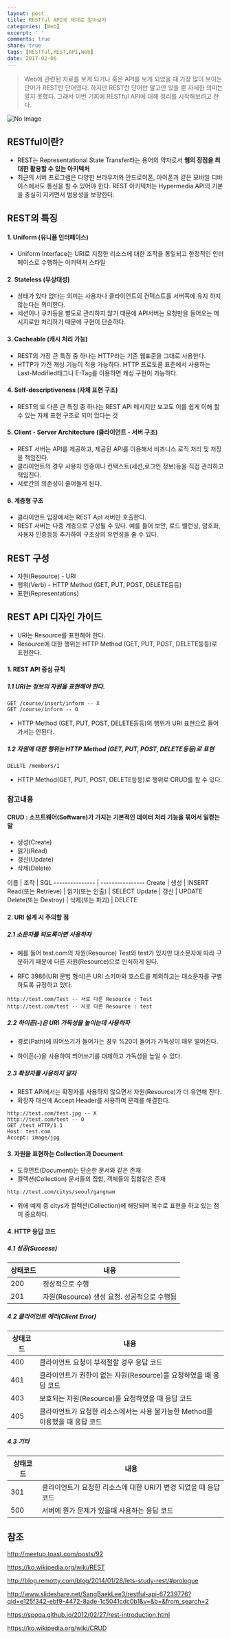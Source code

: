 ```yaml
---
layout: post
title: RESTful API에 제대로 알아보자
categories: [Web]
excerpt: ' '
comments: true
share: true
tags: [RESTful,REST,API,Web]
date: 2017-02-06
---
```


> Web에 관련된 자료를 보게 되거나 혹은 API를 보게 되었을 때 가장 많이 보이는 단어가 REST란 단어였다. 하지만 REST란 단어만 알고만 있을 뿐 자세한 의미는 알지 못했다. 그래서 이번 기회에 RESTful API에 대해 정리를 시작해보려고 한다.


![No Image](/assets/20170206/1.PNG)

## RESTful이란?

- REST는 Representational State Transfer라는 용어의 약자로서 **웹의 장점을 최대한 활용할 수 있는 아키텍처**
- 최근의 서버 프로그램은 다양한 브라우저와 안드로이폰, 아이폰과 같은 모바일 디바이스에서도 통신을 할 수 있어야 한다. REST 아키텍처는 Hypermedia API의 기본을 충실히 지키면서 범용성을 보장한다.


## REST의 특징

#### 1. Uniform (유니폼 인터페이스)
- Uniform Interface는 URI로 지정한 리소스에 대한 조작을 통일되고 한정적인 인터페이스로 수행하는 아키텍처 스타일

#### 2. Stateless (무상태성)
- 상태가 있다 없다는 의미는 사용자나 클라이언트의 컨택스트를 서버쪽에 유지 하지 않는다는 의미한다.
- 세션이나 쿠키등을 별도로 관리하지 않기 때문에 API서버는 요청만을 들어오는 메시지로만 처리하기 때문에 구현이 단순하다.

#### 3. Cacheable (캐시 처리 가능)
- REST의 가장 큰 특징 중 하나는 HTTP라는 기존 웹표준을 그대로 사용한다.
- HTTP가 가진 캐싱 기능이 적용 가능하다. HTTP 프로토콜 표준에서 사용하는 Last-Modified태그나 E-Tag를 이용하면 캐싱 구현이 가능하다.

#### 4. Self-descriptiveness (자체 표현 구조)
- REST의 또 다른 큰 특징 중 하나는 REST API 메시지만 보고도 이를 쉽게 이해 할 수 있는 자체 표현 구조로 되어 있다는 것

#### 5. Client - Server Architecture (클라이언트 - 서버 구조)
- REST 서버는 API를 제공하고, 제공된 API를 이용해서 비즈니스 로직 처리 및 저장을 책임진다.
- 클라이언트의 경우 사용자 인증이나 컨택스트(세션,로그인 정보)등을 직접 관리하고 책임진다.
- 서로간의 의존성이 줄어들게 된다.

#### 6. 계층형 구조
- 클라이언트 입장에서는 REST ApI 서버만 호출한다.
- REST 서버는 다중 계층으로 구성될 수 있다. 예를 들어 보안, 로드 밸런싱, 암호화, 사용자 인증등등 추가하여 구조상의 유연성을 줄 수 있다.

## REST 구성
- 자원(Resource) - URI
- 행위(Verb) - HTTP Method (GET, PUT, POST, DELETE등등)
- 표현(Representations)

## REST API 디자인 가이드
- URI는 Resource를 표현해야 한다.
- Resource에 대한 행위는 HTTP Method (GET, PUT, POST, DELETE등등)로 표현한다.

#### 1. REST API 중심 규칙

##### 1.1 URI는 정보의 자원을 표현해야 한다.

```
GET /course/insert/inform -- X
GET /course/inform -- O
```

- HTTP Method (GET, PUT, POST, DELETE등등)의 행위가 URI 표현으로 들어가서는 안된다.

##### 1.2 자원에 대한 행위는 HTTP Method (GET, PUT, POST, DELETE등등)로 표현

 ```
 DELETE /members/1
 ```

 - HTTP Method(GET, PUT, POST, DELETE등등)로 행위로 CRUD를 할 수 있다.

### 참고내용

#### CRUD : 소프트웨어(Software)가 가지는 기본적인 데이터 처리 기능을 묶어서 일컫는 말
 - 생성(Create)
 - 읽기(Read)
 - 갱신(Update)
 - 삭제(Delete)

 이름 | 조작 | SQL
 --------------- | ----------------
 Create	| 생성 | INSERT
 Read(또는 Retrieve) | 읽기(또는 인출) | SELECT
 Update | 갱신 | UPDATE
 Delete(또는 Destroy) | 삭제(또는 파괴) | DELETE

#### 2. URI 설계 시 주의할 점

##### 2.1 소문자를 되도록이면 사용하자

- 예를 들어 test.com의 자원(Resource) Test와 test가 있지만 대소문자에 따라 구분하기 때문에 다른 자원(Resource)으로 인식하게 된다.

- RFC 3986(URI 문법 형식)은 URI 스키마와 호스트를 제외하고는 대소문자를 구별하도록 규정하고 있다.

```
http://test.com/Test -- 서로 다른 Resource : Test
http://test.com/test -- 서로 다른 Resource : test
```

##### 2.2 하이픈(-)은 URI 가독성을 높이는데 사용하자

- 경로(Path)에 띄어쓰기가 들어가는 경우 %20이 들어가 가독성이 매우 떨어진다.

- 하이픈(-)을 사용하여 띄어쓰기를 대체하고 가독성을 높일 수 있다.

##### 2.3 확장자를 사용하지 말자

- REST API에서는 확장자를 사용하지 않으면서 자원(Resource)가 더 유연해 진다.
- 확장자 대신에 Accept Header를 사용하여 문제를 해결한다.

```
http://test.com/test.jpg -- X
http://test.com/test -- O
GET /test HTTP/1.1
Host: test.com
Accept: image/jpg
```

#### 3. 자원을 표현하는 Collection과 Document

- 도큐먼트(Document)는 단순한 문서와 같은 존재
- 컬렉션(Collection) 문서들의 집합, 객체들의 집합같은 존재

```
http://test.com/citys/seoul/gangnam
```

- 위에 예제 중 citys가 컬렉션(Collection)에 해당되며 복수로 표현을 하고 있는 점이 중요하다.

#### 4. HTTP 응답 코드

##### 4.1 성공(Success)

상태코드 | 내용
--------------- | ----------------
200	| 정상적으로 수행
201 | 자원(Resource) 생성 요청. 성공적으로 수행됨

##### 4.2 클라이언트 에러(Client Error)

상태코드 | 내용
--------------- | ----------------
400	| 클라이언트 요청이 부적절할 경우 응답 코드
401 | 클라이언트가 권한이 없는 자원(Resource)를 요청하였을 때 응답 코드
403 | 보호되는 자원(Resource)를 요청하였을 때 응답 코드
405 | 클라이언트가 요청한 리소스에서는 사용 불가능한 Method를 이용했을 때 응답 코드

##### 4.3 기타

상태코드 | 내용
--------------- | ----------------
301	| 클라이언트가 요청한 리소스에 대한 URI가 변경 되었을 때 응답 코드
500 | 서버에 뭔가 문제가 있을때 사용하는 응답 코드

## 참조

<http://meetup.toast.com/posts/92>

<https://ko.wikipedia.org/wiki/REST>

<http://blog.remotty.com/blog/2014/01/28/lets-study-rest/#prologue>

<http://www.slideshare.net/SangBaekLee3/restful-api-67239776?qid=e125f342-ebf9-4472-8ade-1c5041cdc0b1&v=&b=&from_search=2>

<https://spoqa.github.io/2012/02/27/rest-introduction.html>

<https://ko.wikipedia.org/wiki/CRUD>
